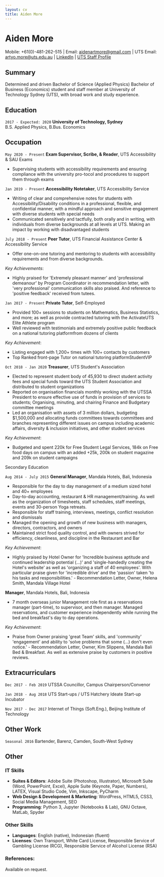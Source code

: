 ```yaml
---
layout: cv
title: Aiden More
---
```

# Aiden More
<!-- Tutor, Notetaker & Exam Supervisor @ UTS, prev-UTSSA Treasurer, Club VP, Manager/Bartender, Web Designer/Dev, Physics & Econ Student. -->

<div id='webaddress'>
Mobile:  +61(0)-481-262-515 | Email:  <a href='mailto:aidenartmore@gmail.com'>aidenartmore@gmail.com</a> | UTS Email:  <a href='mailto:artyo.more@uts.edu.au'>artyo.more@uts.edu.au</a> |
<a href='https://www.linkedin.com/in/aidenmore/'>LinkedIn</a> |
<a href='https://www.uts.edu.au/staff/artyo.more'>UTS Staff Profile</a>
</div>


<!-- <div id='webaddress'>

Mobile:  +61(0)-481-262-515 <br>

Email:  <a href='mailto:aidenartmore@gmail.com'>aidenartmore@gmail.com</a> <br>

UTS Email:  <a href='mailto:artyo.more@uts.edu.au'>artyo.more@uts.edu.au</a> <br>

<a href='https://www.linkedin.com/in/aidenmore/'>LinkedIn</a> <br>
 
<a href='https://www.uts.edu.au/staff/artyo.more'>UTS Staff Profile</a> <br>

</div> -->

## Summary

Determined and driven Bachelor of Science (Applied Physics) Bachelor of Business (Economics) student and staff member at University of Technology Sydney (UTS), with broad work and study experience.

## Education

<!-- `2017 - 2020`
__Bachelor of Science (Applied Physics),__ <br>
__Bachelor of Business (Economics)__<br>
__University of Technology, Sydney__<br>
* Major in Applied Physics
* Major in Economics<br> -->

`2017 - Expected: 2020`
__University of Technology, Sydney__ <br>
B.S. Applied Physics, B.Bus. Economics

## Occupation

`May 2020 - Present`
__Exam Supervisor, Scribe, & Reader__, UTS Accessibility & SAU Exams

* Supervising students with accessibility requirements and ensuring compliance with the university pro-tocol and procedures to support them through exams

`Jan 2019 - Present`
__Accessibility Notetaker__, UTS Accessibility Service

* Writing of clear and comprehensive notes for students with Accessibility/Disability conditions in a professional, flexible, and confidential manner, with a mindful approach and sensitive engagement with diverse students with special needs
* Communicated sensitively and tactfully, both orally and in writing, with individuals from diverse backgrounds at all levels at UTS. Making an impact by working with disadvantaged students

`July 2018 - Present`
__Peer Tutor__, UTS Financial Assistance Center & Accessibility Service

* Offer one-on-one tutoring and mentoring to students with accessibility requirements and from diverse backgrounds.

*Key Achievements*:

* Highly praised for 'Extremely pleasant manner' and 'professional demeanour' by Program Coordinator in recommendation letter, with 'very professional' communication skills also praised. And reference to 'positive feedback' received from tutees.

`Jan 2017 - Present`
__Private Tutor__, Self-Employed

* Provided 100+ sessions to students on Mathematics, Business Statistics, and more; as well as provide contracted tutoring with the ActivateUTS Elite Athlete program
* Well reviewed with testimonials and extremely positive public feedback on a national tutoring platformfrom dozens of clients

*Key Achievement*:

* Listing engaged with 1,200+ times with 100+ contacts by customers
* Top Ranked front-page Tutor on national tutoring platformStudentVIP

`Oct 2018 - Jan 2020`
__Treasurer__, UTS Student's Association

* Elected to represent student body of 45,930 to direct student activity fees and special funds toward the UTS Student Association and distributed to student organizations
* Reported  on  organisation  financials  monthly  working  with  the  UTSSA  President  to  ensure effective use of funds in provision of services to students; Organising, minuting, and chairing Finance and Budgetary committee meetings
* Led an organisation with assets of  3 million dollars, budgeting $1,500,000 and allocating funds committees towards committees and branches representing different issues on campus including academic affairs, diversity & inclusion initiatives, and other student services

*Key Achievement*:
* Budgeted and spent 220k for Free Student Legal Services, 184k on Free food days on campus with an added +25k, 200k on student magazine and 209k on student campaigns

<span id="divider">Secondary Education</span>

`Aug 2014 - July 2015`
__General Manager__, Mandala Hotels, Bali, Indonesia

* Responsible for the day to day management of a medium sized hotel and 40+ employees
* Day-to-day accounting, restaurant & HR management/training.  As well as the organization of timesheets, staff schedules, staff meetings, events and 30-person Yoga retreats.
* Responsible for staff training, interviews, meetings, conflict resolution and dismissals
* Managed the opening and growth of new business with managers, directors, contractors, and owners
* Maintained strict food quality control, and with owners strived for efficiency, cleanliness, and discipline in the Restaurant and Bar

*Key Achievement*:
* Highly praised by Hotel Owner for 'Incredible business aptitude and continued leadership potential (...)' and 'single-handedly creating the Hotel's website' as well as 'organizing a staff of 40 employees'. With particular praise given for 'incredible drive' and the 'passion' taken 'to his tasks and responsibilities.' - Recommendation Letter, Owner, Helena Smith, Mandala Village Hotel


__Manager__, Mandala Hotels, Bali, Indonesia 
* 7 month overseas junior Management role first as a reservations manager (part-time), to supervisor, and then manager. Managed reservations, and customer experience independently while running the bed and breakfast's day to day operations. 

*Key Achievement*:
* Praise from Owner praising 'great Team' skills, and 'community' 'engagement' and ability to 'solve problems that some (...) don't even notice.' - Recommendation Letter, Owner, Kim Slippens, Mandala Bali Bed & Breakfast. As well as extensive praise by customers in positive reviews.

## Extracurriculars 
`Dec 2017 - Feb 2019`
UTSSA Councillor, Campus Chairperson/Convenor

`Jan 2018 - Aug 2018` 
UTS Start-ups / UTS Hatchery Ideate Start-up Incubator

`Nov 2017 - Dec 2017`
Internet of Things (Soft.Eng.), Beijing Institute of Technology


## Other Work
`Seasonal 2016`
Bartender, Barenz, Camden, South-West Sydney

## Other
### IT Skills
* **Suites & Editors**: Adobe Suite (Photoshop, Illustrator), Microsoft Suite (Word, PowerPoint, Excel), Apple Suite (Keynote, Paper, Numbers), LATEX, Visual Studio Code, Vim, Inkscape, PyCharm
* **Web Design & Development & Marketing**: WordPress, HTML5, CSS3, Social Media Management, SEO
* **Programming**: Python 3, Jupyter (Notebooks & Lab), GNU Octave, MatLab, Spyder

### Other Skills
* **Languages**:  English (native), Indonesian (fluent)
* **Licenses**: Own Transport, White Card License, Responsible Service of Gambling License (RCG), Responsible Service of Alcohol License (RSA)

### References: 
Available on request.
<!-- ### Footer Last updated: May 2013 -->